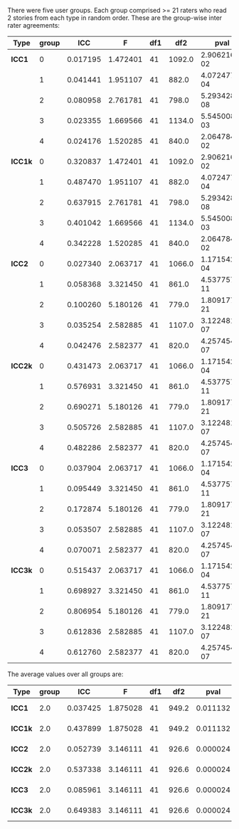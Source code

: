 There were five user groups. Each group comprised >= 21 raters who read 2 stories from each type in random order.
These are the group-wise inter rater agreements:

| Type     | group | ICC          | F          | df1 | df2   | pval           | CI95%       |
| -------- | ----- | ------------ | ---------- | --- | ----- | -------------- | ----------- |
| **ICC1**  | 0     | 0.017195     | 1.472401   | 41  | 1092.0 | 2.906216e-02  | [-0.0, 0.05] |
|          | 1     | 0.041441     | 1.951107   | 41  | 882.0 | 4.072477e-04  | [0.01, 0.09] |
|          | 2     | 0.080958     | 2.761781   | 41  | 798.0 | 5.293428e-08  | [0.04, 0.15] |
|          | 3     | 0.023355     | 1.669566   | 41  | 1134.0 | 5.545008e-03  | [0.0, 0.06]  |
|          | 4     | 0.024176     | 1.520285   | 41  | 840.0 | 2.064784e-02  | [0.0, 0.07]  |
| **ICC1k** | 0     | 0.320837     | 1.472401   | 41  | 1092.0 | 2.906216e-02  | [-0.01, 0.58] |
|          | 1     | 0.487470     | 1.951107   | 41  | 882.0 | 4.072477e-04  | [0.23, 0.69] |
|          | 2     | 0.637915     | 2.761781   | 41  | 798.0 | 5.293428e-08  | [0.46, 0.78] |
|          | 3     | 0.401042     | 1.669566   | 41  | 1134.0 | 5.545008e-03  | [0.11, 0.63] |
|          | 4     | 0.342228     | 1.520285   | 41  | 840.0 | 2.064784e-02  | [0.02, 0.6]  |
| **ICC2**  | 0     | 0.027340     | 2.063717   | 41  | 1066.0 | 1.171542e-04  | [0.01, 0.06] |
|          | 1     | 0.058368     | 3.321450   | 41  | 861.0 | 4.537757e-11  | [0.03, 0.11] |
|          | 2     | 0.100260     | 5.180126   | 41  | 779.0 | 1.809177e-21  | [0.06, 0.17] |
|          | 3     | 0.035254     | 2.582885   | 41  | 1107.0 | 3.122481e-07  | [0.02, 0.07] |
|          | 4     | 0.042476     | 2.582377   | 41  | 820.0 | 4.257454e-07  | [0.02, 0.08] |
| **ICC2k** | 0     | 0.431473     | 2.063717   | 41  | 1066.0 | 1.171542e-04  | [0.21, 0.63] |
|          | 1     | 0.576931     | 3.321450   | 41  | 861.0 | 4.537757e-11  | [0.4, 0.73] |
|          | 2     | 0.690271     | 5.180126   | 41  | 779.0 | 1.809177e-21  | [0.54, 0.81] |
|          | 3     | 0.505726     | 2.582885   | 41  | 1107.0 | 3.122481e-07  | [0.31, 0.68] |
|          | 4     | 0.482286     | 2.582377   | 41  | 820.0 | 4.257454e-07  | [0.28, 0.66] |
| **ICC3**  | 0     | 0.037904     | 2.063717   | 41  | 1066.0 | 1.171542e-04  | [0.01, 0.08] |
|          | 1     | 0.095449     | 3.321450   | 41  | 861.0 | 4.537757e-11  | [0.05, 0.17] |
|          | 2     | 0.172874     | 5.180126   | 41  | 779.0 | 1.809177e-21  | [0.11, 0.27] |
|          | 3     | 0.053507     | 2.582885   | 41  | 1107.0 | 3.122481e-07  | [0.03, 0.1]  |
|          | 4     | 0.070071     | 2.582377   | 41  | 820.0 | 4.257454e-07  | [0.03, 0.13] |
| **ICC3k** | 0     | 0.515437     | 2.063717   | 41  | 1066.0 | 1.171542e-04  | [0.28, 0.7]  |
|          | 1     | 0.698927     | 3.321450   | 41  | 861.0 | 4.537757e-11  | [0.55, 0.82] |
|          | 2     | 0.806954     | 5.180126   | 41  | 779.0 | 1.809177e-21  | [0.71, 0.88] |
|          | 3     | 0.612836     | 2.582885   | 41  | 1107.0 | 3.122481e-07  | [0.42, 0.76] |
|          | 4     | 0.612760     | 2.582377   | 41  | 820.0 | 4.257454e-07  | [0.42, 0.76] |

The average values over all groups are:

| Type     | group | ICC          | F          | df1 | df2   | pval      | CI95%                                       |
| -------- | ----- | ------------ | ---------- | --- | ----- | --------- | ------------------------------------------- |
| **ICC1**  | 2.0   | 0.037425     | 1.875028   | 41  | 949.2  | 0.011132  | [0.01, 0.084]                                |
| **ICC1k** | 2.0   | 0.437899     | 1.875028   | 41  | 949.2  | 0.011132  | [0.162, 0.656]                              |
| **ICC2**  | 2.0   | 0.052739     | 3.146111   | 41  | 926.6  | 0.000024  | [0.028, 0.098]                                |
| **ICC2k** | 2.0   | 0.537338     | 3.146111   | 41  | 926.6  | 0.000024  | [0.348, 0.702]                                |
| **ICC3**  | 2.0   | 0.085961     | 3.146111   | 41  | 926.6  | 0.000024  | [0.046, 0.15]                                |
| **ICC3k** | 2.0   | 0.649383     | 3.146111   | 41  | 926.6  | 0.000024  | [0.476, 0.784]                                |
